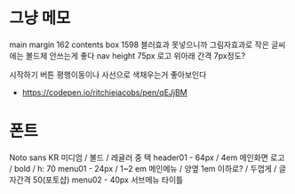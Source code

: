 # 그냥 메모
main margin 162
contents box 1598
블러효과 못넣으니까 그림자효과로
작은 글씨에는 볼드체 안쓰는게 좋다
nav height 75px
    로고 위아래 간격 7px정도?

시작하기 버튼 평행이동이나 사선으로 색채우는거 좋아보인다
- https://codepen.io/ritchiejacobs/pen/qEJjBM

# 폰트
Noto sans KR 미디엄 / 볼드 / 레귤러 중 택
header01 - 64px / 4em
    메인화면 로고 / bold / h: 70
menu01 - 24px / 1~2 em
    메인메뉴 / 양옆 1em 이하로? / 두껍게 / 글자간격 50(포토샵)
menu02 - 40px
    서브메뉴 타이틀


